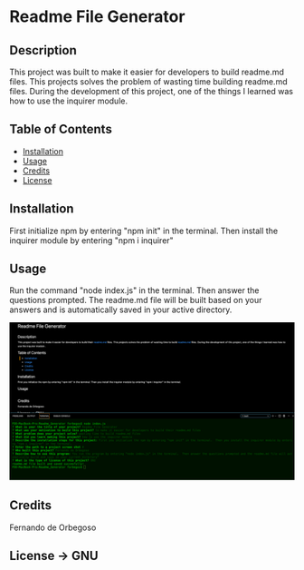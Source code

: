         
# Readme File Generator    

## Description

This project was built to make it easier for developers to build readme.md files. This projects solves the problem of wasting time building readme.md files. 
During the development of this project, one of the things I learned was how to use the inquirer module.

## Table of Contents

- [Installation](#installation)
- [Usage](#usage)
- [Credits](#credits)
- [License](#license)

## Installation

First initialize npm by entering "npm init" in the terminal. Then install the inquirer module by entering "npm i inquirer"

## Usage

Run the command "node index.js" in the terminal.  Then answer the questions prompted.  The readme.md file will be built based on your answers and is automatically saved in your active directory.

![](./img/ScreenShot.png)

## Credits

Fernando de Orbegoso

## License -> GNU